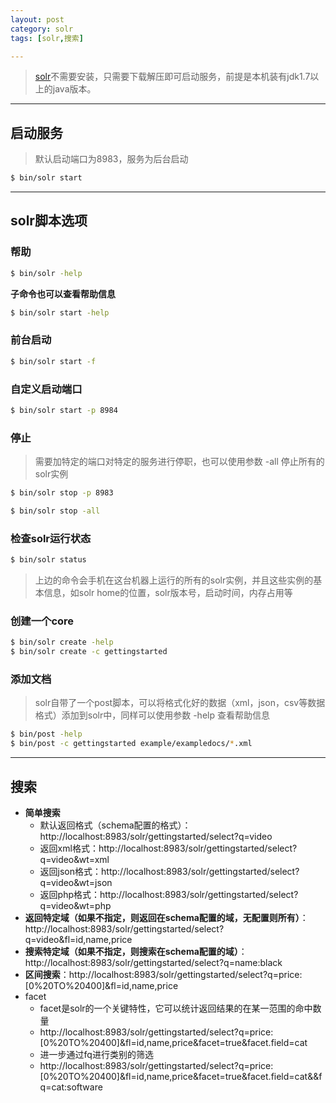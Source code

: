 ```yaml
---
layout: post
category: solr
tags: [solr,搜索]

---
```


> [solr](http://lucene.apache.org/solr/)不需要安装，只需要下载解压即可启动服务，前提是本机装有jdk1.7以上的java版本。

- - -

## 启动服务

>默认启动端口为8983，服务为后台启动

```bash
$ bin/solr start
```

- - -

## solr脚本选项

### 帮助

```bash
$ bin/solr -help
```

**子命令也可以查看帮助信息**

```bash
$ bin/solr start -help
```

### 前台启动

```bash
$ bin/solr start -f
```

### 自定义启动端口

```bash
$ bin/solr start -p 8984
```

### 停止

>需要加特定的端口对特定的服务进行停职，也可以使用参数 -all 停止所有的solr实例

```bash
$ bin/solr stop -p 8983
```

```bash
$ bin/solr stop -all
```

### 检查solr运行状态

```bash
$ bin/solr status
```

>上边的命令会手机在这台机器上运行的所有的solr实例，并且这些实例的基本信息，如solr home的位置，solr版本号，启动时间，内存占用等

### 创建一个core

```bash
$ bin/solr create -help
$ bin/solr create -c gettingstarted
```

### 添加文档

>solr自带了一个post脚本，可以将格式化好的数据（xml，json，csv等数据格式）添加到solr中，同样可以使用参数 -help 查看帮助信息

```bash
$ bin/post -help
$ bin/post -c gettingstarted example/exampledocs/*.xml
```

- - -

## 搜索

- **简单搜索**
	- 默认返回格式（schema配置的格式）：http://localhost:8983/solr/gettingstarted/select?q=video
	- 返回xml格式：http://localhost:8983/solr/gettingstarted/select?q=video&wt=xml
	- 返回json格式：http://localhost:8983/solr/gettingstarted/select?q=video&wt=json
	- 返回php格式：http://localhost:8983/solr/gettingstarted/select?q=video&wt=php
- **返回特定域（如果不指定，则返回在schema配置的域，无配置则所有）**：http://localhost:8983/solr/gettingstarted/select?q=video&fl=id,name,price
- **搜索特定域（如果不指定，则搜索在schema配置的域）**：http://localhost:8983/solr/gettingstarted/select?q=name:black
- **区间搜索**：http://localhost:8983/solr/gettingstarted/select?q=price:[0%20TO%20400]&fl=id,name,price
- facet
	- facet是solr的一个关键特性，它可以统计返回结果的在某一范围的命中数量
	- http://localhost:8983/solr/gettingstarted/select?q=price:[0%20TO%20400]&fl=id,name,price&facet=true&facet.field=cat
	- 进一步通过fq进行类别的筛选
	- http://localhost:8983/solr/gettingstarted/select?q=price:[0%20TO%20400]&fl=id,name,price&facet=true&facet.field=cat&&fq=cat:software
